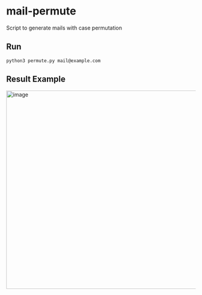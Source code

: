# mail-permute
Script to generate mails with case permutation

## Run 
```
python3 permute.py mail@example.com
```

## Result Example
<img width="526" alt="image" src="https://user-images.githubusercontent.com/45121976/211817562-3a9dc29c-da11-40ad-ba69-7d078c34dfe5.png">
